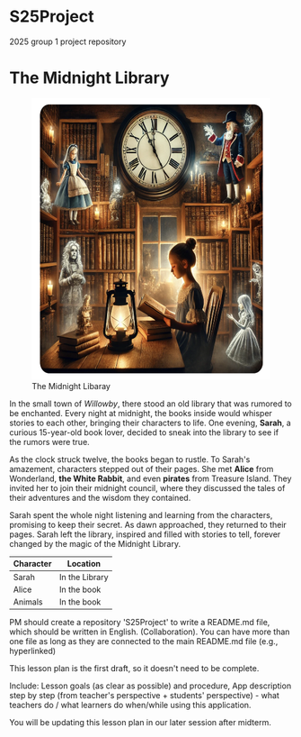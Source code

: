 # S25Project
2025 group 1 project repository

# The Midnight Library

<figure>
  <img src="https://github.com/MK316/Digital-Literacy-Class/blob/main/materials/story01.png" height="500", width="500">
  <figcaption>The Midnight Libaray</figcaption>
</figure>


In the small town of *Willowby*, there stood an old library that was rumored to be enchanted. Every night at midnight, the books inside would whisper stories to each other, bringing their characters to life. One evening, **Sarah**, a curious 15-year-old book lover, decided to sneak into the library to see if the rumors were true.

As the clock struck twelve, the books began to rustle. To Sarah's amazement, characters stepped out of their pages. She met **Alice** from Wonderland, **the White Rabbit**, and even **pirates** from Treasure Island. They invited her to join their midnight council, where they discussed the tales of their adventures and the wisdom they contained.

Sarah spent the whole night listening and learning from the characters, promising to keep their secret. As dawn approached, they returned to their pages. Sarah left the library, inspired and filled with stories to tell, forever changed by the magic of the Midnight Library.


| Character |      Location     | 
|-----------|-------------------|
| Sarah     |   In the Library  |
| Alice     |   In the book     | 
| Animals   |   In the book     |


PM should create a repository 'S25Project' to write a README.md file, which should be written in English. (Collaboration). You can have more than one file as long as they are connected to the main README.md file (e.g., hyperlinked)

This lesson plan is the first draft, so it doesn't need to be complete. 

Include: Lesson goals (as clear as possible) and procedure, App description step by step (from teacher's perspective + students' perspective) - what teachers do / what learners do when/while using this application.

You will be updating this lesson plan in our later session after midterm.
